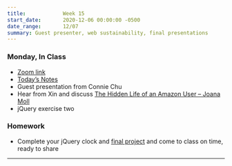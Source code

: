 ```yaml
---
title:            Week 15
start_date:       2020-12-06 00:00:00 -0500
date_range:       12/07
summary: Guest presenter, web sustainability, final presentations
---
```



### Monday, In Class

- [Zoom link](https://zoom.us/j/7047994536?pwd=RThBZ0oyWHd5M2RZcmFNQUVwUFJHUT09)
- [Today&rsquo;s Notes](https://paper.dropbox.com/doc/Penn-Week-15--BA0CbS8KBBYG_2VNDANfhbLMAQ-TnEZTQvoALzAZBNOvimAH)
- Guest presentation from Connie Chu
- Hear from Xin and discuss [The Hidden Life of an Amazon User – Joana Moll](https://branch.climateaction.tech/2020/09/25/the-hidden-life-of-an-amazon-user/)
- jQuery exercise two



### Homework
- Complete your jQuery clock and [final project](../projects/final) and come to class on time, ready to share

--- 

